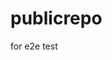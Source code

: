 # publicrepo
for e2e test























































































































































































































































































































































































































































































































































































































































































































































































































































































































































































































































































































































































































































































































































































































































































































































































































































































































































































































































































































































































































































































































































































































































































































































































































































































































































































































































































































































